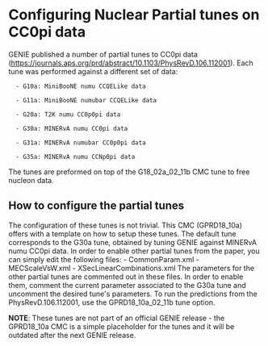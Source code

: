 # Configuring Nuclear Partial tunes on CC0pi data
GENIE published a number of partial tunes to CC0pi data (https://journals.aps.org/prd/abstract/10.1103/PhysRevD.106.112001). Each tune was performed against a different set of data: 

      - G10a: MiniBooNE numu CCQELike data

      - G11a: MiniBooNE numubar CCQELike data

      - G20a: T2K numu CC0p0pi data           

      - G30a: MINERvA numu CC0pi data         

      - G31a: MINERvA numubar CC0p0pi data    

      - G35a: MINERvA numu CCNp0pi data  
The tunes are preformed on top of the G18_02a_02_11b CMC tune to free nucleon data. 

## How to configure the partial tunes 
The configuration of these tunes is not trivial. This CMC (GPRD18_10a) offers with a template on how to setup these tunes. The default tune corresponds to the G30a tune, obtained by tuning GENIE against MINERvA numu CC0pi data. In order to enable other partial tunes from the paper, you can simply edit the following files: 
    - CommonParam.xml
    - MECScaleVsW.xml
    - XSecLinearCombinations.xml
The parameters for the other partial tunes are commented out in these files. In order to enable them, comment the current parameter associated to the G30a tune and uncomment the desired tune's parameters.
To run the predictions from the PhysRevD.106.112001, use the GPRD18_10a_02_11b tune option. 

**NOTE**: These tunes are not part of an official GENIE release - the GPRD18_10a CMC is a simple placeholder for the tunes and it will be outdated after the next GENIE release. 
